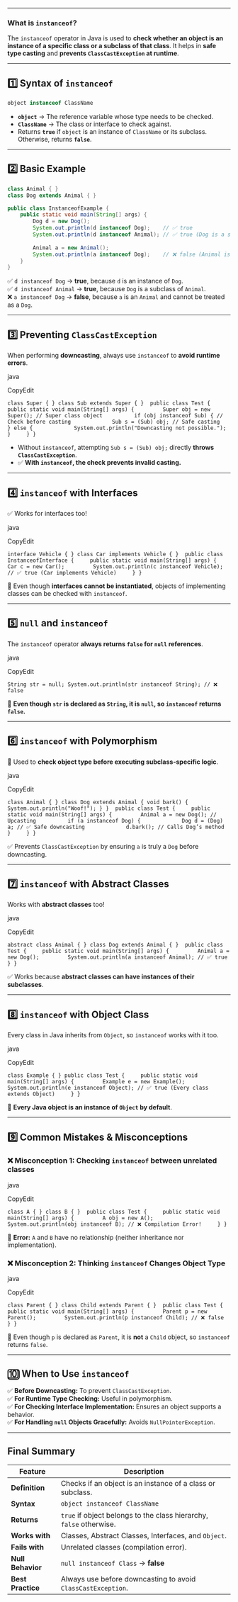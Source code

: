 
---


### **What is `instanceof`?**

The `instanceof` operator in Java is used to **check whether an object is an instance of a specific class or a subclass of that class**. It helps in **safe type casting** and **prevents `ClassCastException` at runtime**.

---

## **1️⃣ Syntax of `instanceof`**

```java
object instanceof ClassName
```

- **`object`** → The reference variable whose type needs to be checked.
- **`ClassName`** → The class or interface to check against.
- Returns **`true`** if `object` is an instance of `ClassName` or its subclass. Otherwise, returns **`false`**.

---

## **2️⃣ Basic Example**

```java
class Animal { }
class Dog extends Animal { }

public class InstanceofExample {
    public static void main(String[] args) {
        Dog d = new Dog();
        System.out.println(d instanceof Dog);    // ✅ true
        System.out.println(d instanceof Animal); // ✅ true (Dog is a subclass of Animal)
		
        Animal a = new Animal();
        System.out.println(a instanceof Dog);    // ❌ false (Animal is not a Dog)
    }
}
```

✅ `d instanceof Dog` → **true**, because `d` is an instance of `Dog`.  
✅ `d instanceof Animal` → **true**, because `Dog` is a subclass of `Animal`.  
❌ `a instanceof Dog` → **false**, because `a` is an `Animal` and cannot be treated as a `Dog`.

---

## **3️⃣ Preventing `ClassCastException`**

When performing **downcasting**, always use `instanceof` to **avoid runtime errors**.

java

CopyEdit

`class Super { } class Sub extends Super { }  public class Test {     public static void main(String[] args) {         Super obj = new Super(); // Super class object          if (obj instanceof Sub) { // Check before casting             Sub s = (Sub) obj; // Safe casting         } else {             System.out.println("Downcasting not possible.");         }     } }`

- Without `instanceof`, attempting `Sub s = (Sub) obj;` directly **throws `ClassCastException`**.
- ✅ **With `instanceof`, the check prevents invalid casting.**

---

## **4️⃣ `instanceof` with Interfaces**

✅ Works for interfaces too!

java

CopyEdit

`interface Vehicle { } class Car implements Vehicle { }  public class InstanceofInterface {     public static void main(String[] args) {         Car c = new Car();         System.out.println(c instanceof Vehicle); // ✅ true (Car implements Vehicle)     } }`

🔹 Even though **interfaces cannot be instantiated**, objects of implementing classes can be checked with `instanceof`.

---

## **5️⃣ `null` and `instanceof`**

The `instanceof` operator **always returns `false` for `null` references**.

java

CopyEdit

`String str = null; System.out.println(str instanceof String); // ❌ false`

🔴 **Even though `str` is declared as `String`, it is `null`, so `instanceof` returns `false`.**

---

## **6️⃣ `instanceof` with Polymorphism**

🔹 Used to **check object type before executing subclass-specific logic**.

java

CopyEdit

`class Animal { } class Dog extends Animal { void bark() { System.out.println("Woof!"); } }  public class Test {     public static void main(String[] args) {         Animal a = new Dog(); // Upcasting          if (a instanceof Dog) {             Dog d = (Dog) a; // ✅ Safe downcasting             d.bark(); // Calls Dog’s method         }     } }`

✅ Prevents `ClassCastException` by ensuring `a` is truly a `Dog` before downcasting.

---

## **7️⃣ `instanceof` with Abstract Classes**

Works with **abstract classes** too!

java

CopyEdit

`abstract class Animal { } class Dog extends Animal { }  public class Test {     public static void main(String[] args) {         Animal a = new Dog();         System.out.println(a instanceof Animal); // ✅ true     } }`

✅ Works because **abstract classes can have instances of their subclasses**.

---

## **8️⃣ `instanceof` with Object Class**

Every class in Java inherits from `Object`, so `instanceof` works with it too.

java

CopyEdit

`class Example { } public class Test {     public static void main(String[] args) {         Example e = new Example();         System.out.println(e instanceof Object); // ✅ true (Every class extends Object)     } }`

🔹 **Every Java object is an instance of `Object` by default**.

---

## **9️⃣ Common Mistakes & Misconceptions**

### ❌ **Misconception 1: Checking `instanceof` between unrelated classes**

java

CopyEdit

`class A { } class B { }  public class Test {     public static void main(String[] args) {         A obj = new A();         System.out.println(obj instanceof B); // ❌ Compilation Error!     } }`

🔴 **Error:** `A` and `B` have no relationship (neither inheritance nor implementation).

### ❌ **Misconception 2: Thinking `instanceof` Changes Object Type**

java

CopyEdit

`class Parent { } class Child extends Parent { }  public class Test {     public static void main(String[] args) {         Parent p = new Parent();         System.out.println(p instanceof Child); // ❌ false     } }`

🔴 Even though `p` is declared as `Parent`, it is **not** a `Child` object, so `instanceof` returns `false`.

---

## **🔟 When to Use `instanceof`**

✅ **Before Downcasting:** To prevent `ClassCastException`.  
✅ **For Runtime Type Checking:** Useful in polymorphism.  
✅ **For Checking Interface Implementation:** Ensures an object supports a behavior.  
✅ **For Handling `null` Objects Gracefully:** Avoids `NullPointerException`.

---

## **Final Summary**

|**Feature**|**Description**|
|---|---|
|**Definition**|Checks if an object is an instance of a class or subclass.|
|**Syntax**|`object instanceof ClassName`|
|**Returns**|`true` if object belongs to the class hierarchy, `false` otherwise.|
|**Works with**|Classes, Abstract Classes, Interfaces, and `Object`.|
|**Fails with**|Unrelated classes (compilation error).|
|**Null Behavior**|`null instanceof Class` → **false**|
|**Best Practice**|Always use before downcasting to avoid `ClassCastException`.|